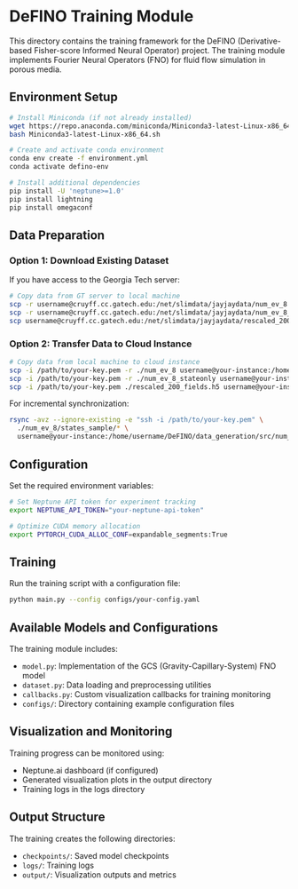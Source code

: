 # DeFINO Training Module

This directory contains the training framework for the DeFINO (Derivative-based Fisher-score Informed Neural Operator) project. The training module implements Fourier Neural Operators (FNO) for fluid flow simulation in porous media.

## Environment Setup

```bash
# Install Miniconda (if not already installed)
wget https://repo.anaconda.com/miniconda/Miniconda3-latest-Linux-x86_64.sh
bash Miniconda3-latest-Linux-x86_64.sh

# Create and activate conda environment
conda env create -f environment.yml
conda activate defino-env

# Install additional dependencies
pip install -U 'neptune>=1.0'
pip install lightning
pip install omegaconf
```

## Data Preparation

### Option 1: Download Existing Dataset

If you have access to the Georgia Tech server:

```bash
# Copy data from GT server to local machine
scp -r username@cruyff.cc.gatech.edu:/net/slimdata/jayjaydata/num_ev_8 ./
scp -r username@cruyff.cc.gatech.edu:/net/slimdata/jayjaydata/num_ev_8_stateonly ./
scp username@cruyff.cc.gatech.edu:/net/slimdata/jayjaydata/rescaled_200_fields.h5 ./
```

### Option 2: Transfer Data to Cloud Instance

```bash
# Copy data from local machine to cloud instance
scp -i /path/to/your-key.pem -r ./num_ev_8 username@your-instance:/home/username/DeFINO/data_generation/src/
scp -i /path/to/your-key.pem -r ./num_ev_8_stateonly username@your-instance:/home/username/DeFINO/data_generation/src/
scp -i /path/to/your-key.pem ./rescaled_200_fields.h5 username@your-instance:/home/username/DeFINO/data_generation/src/
```

For incremental synchronization:

```bash
rsync -avz --ignore-existing -e "ssh -i /path/to/your-key.pem" \
  ./num_ev_8/states_sample/* \
  username@your-instance:/home/username/DeFINO/data_generation/src/num_ev_8
```

## Configuration

Set the required environment variables:

```bash
# Set Neptune API token for experiment tracking
export NEPTUNE_API_TOKEN="your-neptune-api-token"

# Optimize CUDA memory allocation
export PYTORCH_CUDA_ALLOC_CONF=expandable_segments:True
```

## Training

Run the training script with a configuration file:

```bash
python main.py --config configs/your-config.yaml
```

## Available Models and Configurations

The training module includes:
- `model.py`: Implementation of the GCS (Gravity-Capillary-System) FNO model
- `dataset.py`: Data loading and preprocessing utilities
- `callbacks.py`: Custom visualization callbacks for training monitoring
- `configs/`: Directory containing example configuration files

## Visualization and Monitoring

Training progress can be monitored using:
- Neptune.ai dashboard (if configured)
- Generated visualization plots in the output directory
- Training logs in the logs directory

## Output Structure

The training creates the following directories:
- `checkpoints/`: Saved model checkpoints
- `logs/`: Training logs
- `output/`: Visualization outputs and metrics
